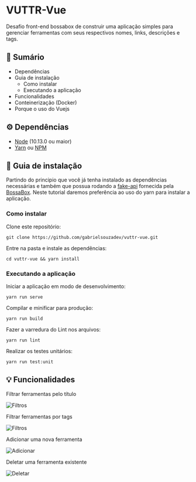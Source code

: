 # VUTTR-Vue

Desafio front-end bossabox de construir uma aplicação simples para gerenciar ferramentas com seus respectivos nomes, links, descrições e tags.

## :book: Sumário

* Dependências
* Guia de instalação
  * Como instalar
  * Executando a aplicação
* Funcionalidades
* Conteinerização (Docker)
* Porque o uso do Vuejs

## :gear: Dependências

* [Node](https://nodejs.org/en/) (10.13.0 ou maior)
* [Yarn](https://yarnpkg.com/pt-BR/) ou [NPM](https://www.npmjs.com/)

## :rocket: Guia de instalação

Partindo do principio que você já tenha instalado as dependências necessárias e também que possua rodando a [fake-api](https://gitlab.com/bossabox/challenge-fake-api/tree/master) fornecida pela [BossaBox](https://bossabox.com/). Neste tutorial daremos preferência ao uso do yarn para instalar a aplicação.

### Como instalar

Clone este repositório:
```
git clone https://github.com/gabrielsouzadev/vuttr-vue.git
```

Entre na pasta e instale as dependências:
```
cd vuttr-vue && yarn install
```

### Executando a aplicação

Iniciar a aplicação em modo de desenvolvimento:
```
yarn run serve
```

Compilar e minificar para produção:
```
yarn run build
```

Fazer a varredura do Lint nos arquivos:
```
yarn run lint
```

Realizar os testes unitários:
```
yarn run test:unit
```

## :bulb: Funcionalidades

Filtrar ferramentas pelo título

![Filtros](https://i.imgur.com/tN14ZEp.gif)

Filtrar ferramentas por tags

![Filtros](https://i.imgur.com/2FYIPD5.gif)

Adicionar uma nova ferramenta

![Adicionar]()

Deletar uma ferramenta existente

![Deletar](https://i.imgur.com/ryogLT7.gif)
